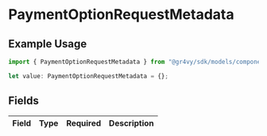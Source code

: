 # PaymentOptionRequestMetadata

## Example Usage

```typescript
import { PaymentOptionRequestMetadata } from "@gr4vy/sdk/models/components";

let value: PaymentOptionRequestMetadata = {};
```

## Fields

| Field       | Type        | Required    | Description |
| ----------- | ----------- | ----------- | ----------- |